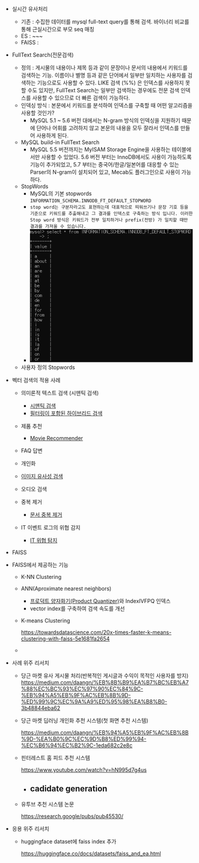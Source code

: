 - 실시간 유사처리
  - 기존 : 수집한 데이터를 mysql full-text query를 통해 검색. 바이너리 비교를 통해 근실시간으로 부모 seq 매칭
  - ES : ~~~
  - FAISS : 
- FullText Search(전문검색)
  - 정의 : 게시물의 내용이나 제목 등과 같이 문장이나 문서의 내용에서 키워드를 검색하는 기능. 이름이나 별명 등과 같은 단어에서 일부만 일치하는 사용자를 검색하는 기능으로도 사용할 수 있다. LIKE 검색 (%%) 은 인덱스를 사용하지 못할 수도 있지만, FullText Search는 일부만 검색하는 경우에도 전문 검색 인덱스를 사용할 수 있으므로 더 빠른 검색이 가능하다.
  - 인덱싱 방식 : 본문에서 키워드를 분석하여 인덱스를 구축할 때 어떤 알고리즘을 사용할 것인가?
    - MySQL 5.1 ~ 5.6 버전 대에서는 N-gram 방식의 인덱싱을 지원하기 때문에 단어나 어휘를 고려하지 않고 본문의 내용을 모두 잘라서 인덱스를 만들어 사용하게 된다.
  - MySQL build-in FullText Search
    - MySQL 5.5 버전까지는 MyISAM Storage Engine을 사용하는 테이블에서만 사용할 수 있었다. 5.6 버전 부터는 InnoDB에서도 사용이 가능하도록 기능이 추가되었고, 5.7 부터는 중국어/한글/일본어를 대응할 수 있는 Parser의 N-gram이 설치되어 있고, Mecab도 플러그인으로 사용이 가능하다.
  - StopWords
    - MySQL의 기본 stopwords ```INFORMATION_SCHEMA.INNODB_FT_DEFAULT_STOPWORD```
    - ```stop word는 구분자라고도 표현하는데 대표적으로 띄워쓰기나 문장 기호 등을 기준으로 키워드를 추출해내고 그 결과를 인덱스로 구축하는 방식 입니다. 이러한 Stop word 방식은 키워드가 전부 일치하거나 prefix(전방) 가 일치할 때만 결과를 가져올 수 있습니다.```
    - ![image-20220111100010864](https://raw.githubusercontent.com/cateto/resources/main//img/image-20220111100010864.png)
  - 사용자 정의 Stopwords



- 벡터 검색의 적용 사례

  - 의미론적 텍스트 검색 (시맨틱 검색)

    - [시맨틱 검색](https://www.pinecone.io/docs/examples/semantic-text-search/)
    - [필터링이 포함된 하이브리드 검색](https://www.pinecone.io/docs/examples/basic-hybrid-search/)

  - 제품 추천

    - [Movie Recommender](https://www.pinecone.io/docs/examples/movie-recommender-system/)

  - FAQ 답변

  - 개인화

  - [이미지 유사성 검색](https://www.pinecone.io/docs/examples/image-similarity-search/)

  - 오디오 검색

  - 중복 제거

    - [문서 중복 제거](https://www.pinecone.io/docs/examples/document-deduplication/)

  - IT 이벤트 로그의 위협 감지

    - [IT 위협 탐지](https://www.pinecone.io/docs/examples/it-threat-detection/)

    

-  FAISS

  - FAISS에서 제공하는 기능

    - K-NN Clustering

    - ANN(Aproximate nearest neighbors)

      - [프로덕트 양자화기(Product Quantizer)](https://mccormickml.com/2017/10/13/product-quantizer-tutorial-part-1/)와 IndexIVFPQ 인덱스
      - vector index를 구축하여 검색 속도를 개선

    - K-means Clustering

      https://towardsdatascience.com/20x-times-faster-k-means-clustering-with-faiss-5e1681fa2654

    - 

  - 사례 위주 리서치

    - 당근 마켓 유사 게시물 처리(반복적인 게시글과 수익이 목적인 사용자를 방지)
      https://medium.com/daangn/%EB%8B%B9%EA%B7%BC%EB%A7%88%EC%BC%93%EC%97%90%EC%84%9C-%EB%94%A5%EB%9F%AC%EB%8B%9D-%ED%99%9C%EC%9A%A9%ED%95%98%EA%B8%B0-3b48844eba62

    - 당근 마켓 딥러닝 개인화 추천 시스템(첫 화면 추천 시스템)

      https://medium.com/daangn/%EB%94%A5%EB%9F%AC%EB%8B%9D-%EA%B0%9C%EC%9D%B8%ED%99%94-%EC%B6%94%EC%B2%9C-1eda682c2e8c

    - 핀터레스트 홈 피드 추천 시스템

      https://www.youtube.com/watch?v=hN995d7g4us

      - cadidate generation
        - 

    - 유투브 추천 시스템 논문

      https://research.google/pubs/pub45530/

  - 응용 위주 리서치

    - huggingface dataset에 faiss index 추가

      https://huggingface.co/docs/datasets/faiss_and_ea.html


